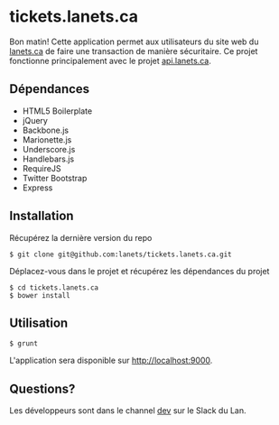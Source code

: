 # tickets.lanets.ca
 
Bon matin! Cette application permet aux utilisateurs du site web du [lanets.ca](http://lanets.ca) de faire une transaction de manière sécuritaire. Ce projet fonctionne principalement avec le projet [api.lanets.ca](https://github.com/lanets/api.lanets.ca).

## Dépendances

* HTML5 Boilerplate
* jQuery
* Backbone.js
* Marionette.js
* Underscore.js
* Handlebars.js
* RequireJS
* Twitter Bootstrap
* Express

## Installation

Récupérez la dernière version du repo
  
    $ git clone git@github.com:lanets/tickets.lanets.ca.git
    
Déplacez-vous dans le projet et récupérez les dépendances du projet
  
    $ cd tickets.lanets.ca
    $ bower install
 
## Utilisation
 
    $ grunt
 
L'application sera disponible sur [http://localhost:9000](http://localhost:9000).


## Questions?

Les développeurs sont dans le channel [dev](https://lanets.slack.com/messages/dev/) sur le Slack du Lan.
